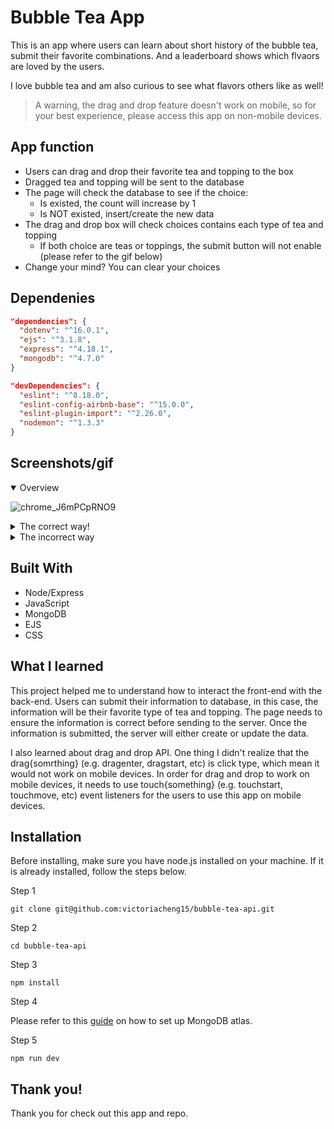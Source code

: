 # Bubble Tea App

This is an app where users can learn about short history of the bubble tea, submit their favorite combinations. And a leaderboard shows which flvaors are loved by the users. 

I love bubble tea and am also curious to see what flavors others like as well!

> A warning, the drag and drop feature doesn't work on mobile, so for your best experience, please access this app on non-mobile devices. 
## App function

- Users can drag and drop their favorite tea and topping to the box
- Dragged tea and topping will be sent to the database
- The page will check the database to see if the choice:
  - Is existed, the count will increase by 1
  - Is NOT existed, insert/create the new data
- The drag and drop box will check choices contains each type of tea and topping
  - If both choice are teas or toppings, the submit button will not enable (please refer to the gif below)
- Change your mind? You can clear your choices

## Dependenies

```json
"dependencies": {
  "dotenv": "^16.0.1",
  "ejs": "^3.1.8",
  "express": "^4.18.1",
  "mongodb": "^4.7.0"
}
```

```json
"devDependencies": {
  "eslint": "^8.18.0",
  "eslint-config-airbnb-base": "^15.0.0",
  "eslint-plugin-import": "^2.26.0",
  "nodemon": "^1.3.3"
}
```
## Screenshots/gif

<details open>
<summary>Overview</summary>

![chrome_J6mPCpRNO9](https://user-images.githubusercontent.com/35031228/176273667-153f92c3-9498-4926-8bcb-633254713fa6.gif)

</details>

<details>
<summary>The correct way!</summary>

![chrome_GSkpWjKabn](https://user-images.githubusercontent.com/35031228/176273490-272fbf1c-3dc6-404f-b11b-4c81e5a8ec51.gif)

</details>

<details>
<summary>The incorrect way</summary>

![chrome_xtVKmJRRaw](https://user-images.githubusercontent.com/35031228/176273227-57969054-d490-41e6-8234-59bb4617863a.gif)

</details>

## Built With

- Node/Express
- JavaScript 
- MongoDB
- EJS
- CSS

## What I learned

This project helped me to understand how to interact the front-end with the back-end. Users can submit their information to database, in this case, the information will be their favorite type of tea and topping. The page needs to ensure the information is correct before sending to the server. Once the information is submitted, the server will either create or update the data. 

I also learned about drag and drop API. One thing I didn't realize that the drag{somrthing} (e.g. dragenter, dragstart, etc) is click type, which mean it would not work on mobile devices. In order for drag and drop to work on mobile devices, it needs to use touch{something} (e.g. touchstart, touchmove, etc) event listeners for the users to use this app on mobile devices.
## Installation

Before installing, make sure you have node.js installed on your machine. If it is already installed, follow the steps below.

Step 1
```
git clone git@github.com:victoriacheng15/bubble-tea-api.git
```

Step 2
```
cd bubble-tea-api
```

Step 3
```
npm install
```

Step 4

Please refer to this [guide](https://www.mongodb.com/basics/mongodb-atlas-tutorial) on how to set up MongoDB atlas.

Step 5

```
npm run dev
```


## Thank you!

Thank you for check out this app and repo. 
